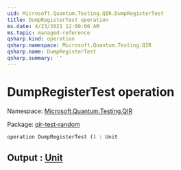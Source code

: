 ```yaml
---
uid: Microsoft.Quantum.Testing.QIR.DumpRegisterTest
title: DumpRegisterTest operation
ms.date: 4/23/2021 12:00:00 AM
ms.topic: managed-reference
qsharp.kind: operation
qsharp.namespace: Microsoft.Quantum.Testing.QIR
qsharp.name: DumpRegisterTest
qsharp.summary: ''
---
```


# DumpRegisterTest operation

Namespace: [Microsoft.Quantum.Testing.QIR](xref:Microsoft.Quantum.Testing.QIR)

Package: [qir-test-random](https://nuget.org/packages/qir-test-random)




```qsharp
operation DumpRegisterTest () : Unit
```


## Output : [Unit](xref:microsoft.quantum.qsharp.valueliterals#unit-literal)

